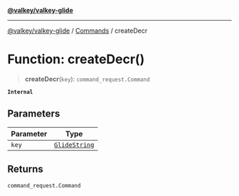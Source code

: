 [**@valkey/valkey-glide**](../../README.md)

***

[@valkey/valkey-glide](../../modules.md) / [Commands](../README.md) / createDecr

# Function: createDecr()

> **createDecr**(`key`): `command_request.Command`

**`Internal`**

## Parameters

| Parameter | Type |
| ------ | ------ |
| `key` | [`GlideString`](../../BaseClient/type-aliases/GlideString.md) |

## Returns

`command_request.Command`
